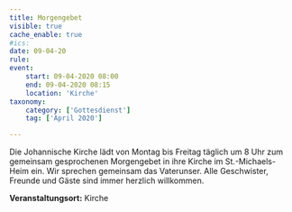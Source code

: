 ```yaml
---
title: Morgengebet
visible: true
cache_enable: true
#ics: 
date: 09-04-20
rule: 
event:
	start: 09-04-2020 08:00
	end: 09-04-2020 08:15
	location: 'Kirche'
taxonomy:
	category: ['Gottesdienst']
	tag: ['April 2020']

---
```

Die Johannische Kirche lädt von Montag bis Freitag täglich um 8 Uhr zum gemeinsam gesprochenen Morgengebet in ihre Kirche im St.-Michaels-Heim ein. Wir sprechen gemeinsam das Vaterunser. Alle Geschwister, Freunde und Gäste sind immer herzlich willkommen.



**Veranstaltungsort:** Kirche

